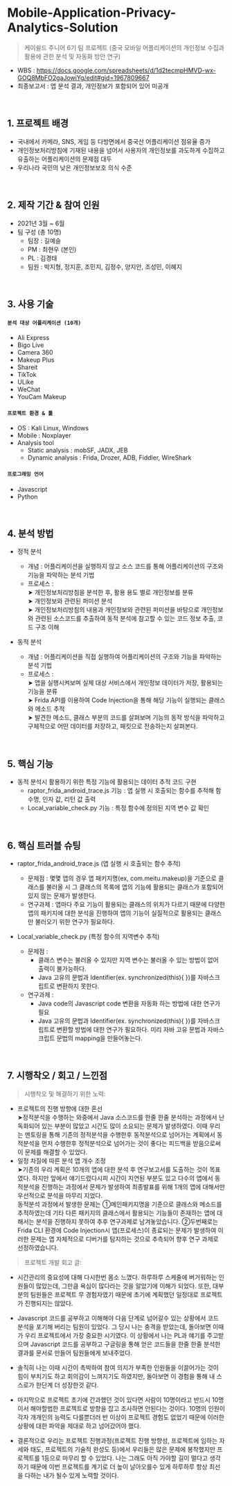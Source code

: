 # Mobile-Application-Privacy-Analytics-Solution
>케이쉴드 주니어 6기 팀 프로젝트 (중국 모바일 어플리케이션의 개인정보 수집과 활용에 관한 분석 및 자동화 방안 연구)
- WBS : https://docs.google.com/spreadsheets/d/1d2tecmpHMVD-wx-GOQ8MbFO2gaJowiYg/edit#gid=1967809667
- 최종보고서 : 앱 분석 결과, 개인정보가 포함되어 있어 미공개
</br>

## 1. 프로젝트 배경
  - 국내에서 카메라, SNS, 게임 등 다방면에서 중국산 어플리케이션 점유율 증가
  - 개인정보처리방침에 기재된 내용을 넘어서 사용자의 개인정보를 과도하게 수집하고 유출하는 어플리케이션의 문제점 대두
  - 우리나라 국민의 낮은 개인정보보호 의식 수준

</br>

## 2. 제작 기간 & 참여 인원  
- 2021년 3월 ~ 6월  
- 팀 구성 (총 10명)
    - 팀장 : 길예슬 
    - PM : 최현우 (본인)   
    - PL : 김경태 
    - 팀원 : 박지형, 정지훈, 조민지, 김정수, 양지안, 조성민, 이혜지  
</br>

## 3. 사용 기술
#### `분석 대상 어플리케이션 (10개)`
  - Ali Express
  - Bigo Live
  - Camera 360
  - Makeup Plus
  - Shareit
  - TikTok
  - ULike
  - WeChat
  - YouCam Makeup

#### `프로젝트 환경 & 툴`  
  - OS : Kali Linux, Windows
  - Mobile : Noxplayer
  - Analysis tool 
      - Static analysis : mobSF, JADX, JEB     
      - Dynamic analysis : Frida, Drozer, ADB, Fiddler, WireShark   
   
#### `프로그래밍 언어`
  - Javascript
  - Python

</br>


## 4. 분석 방법
  - 정적 분석 
    - 개념 : 어플리케이션을 실행하지 않고 소스 코드를 통해 어플리케이션의 구조와 기능을 파악하는 분석 기법
    - 프로세스 :  
      ➤ 개인정보처리방침을 분석한 후, 활용 용도 별로 개인정보를 분류  
      ➤ 개인정보와 관련된 퍼미션 분석  
      ➤ 개인정보처리방침의 내용과 개인정보와 관련된 퍼미션을 바탕으로 개인정보와 관련된 소스코드를 추출하여 동적 분석에 참고할 수 있는 코드 정보 추출, 코드 구조 이해

  - 동적 분석 
    - 개념 : 어플리케이션을 직접 실행하여 어플리케이션의 구조와 기능을 파악하는 분석 기법
    - 프로세스 :  
      ➤ 앱을 실행시켜보며 실제 대상 서비스에서 개인정보 데이터가 저장, 활용되는 기능을 분류  
      ➤ Frida API를 이용하여 Code Injection을 통해 해당 기능이 실행되는 클래스와 메소드 추적  
      ➤ 발견한 메소드, 클래스 부분의 코드를 살펴보며 기능의 동작 방식을 파악하고 구체적으로 어떤 데이터를 저장하고, 패킷으로 전송하는지 살펴본다.

</br>

## 5. 핵심 기능
  - 동적 분석시 활용하기 위한 특정 기능에 활용되는 데이터 추적 코드 구현
    - raptor_frida_android_trace.js 기능 : 앱 실행 시 호출되는 함수를 추적해 함수명, 인자 값, 리턴 값 출력
    - Local_variable_check.py 기능 : 특정 함수에 정의된 지역 변수 값 확인
</br>

## 6. 핵심 트러블 슈팅
  - raptor_frida_android_trace.js (앱 실행 시 호출되는 함수 추적)
    - 문제점 : 몇몇 앱의 경우 앱 패키지명(ex, com.meitu.makeup)을 기준으로 클래스를 불러올 시 그 클래스의 목록에 앱의 기능에 활용되는 클래스가 포함되어 있지 않는 문제가 발생한다.
    - 연구과제 : 앱마다 주요 기능이 활용되는 클래스의 위치가 다르기 때문에 다양한 앱의 패키지에 대한 분석을 진행하여 앱의 기능이 실질적으로 활용되는 클래스만 불러오기 위한 연구가 필요하다.
  
  - Local_variable_check.py (특정 함수의 지역변수 추적)
    - 문제점 :
      - 클래스 변수는 불러올 수 있지만 지역 변수는 불러올 수 있는 방법이 없어 출력이 불가능하다. 
      - Java 고유의 문법과 Identifier(ex. synchronized(this){ })를 자바스크립트로 변환하지 못한다.
    - 연구과제 : 
      - Java code의 Javascript code 변환을 자동화 하는 방법에 대한 연구가 필요
      - Java 고유의 문법과 Identifier(ex. synchronized(this){ })를 자바스크립트로 변환할 방법에 대한 연구가 필요하다. 미리 자바 고유 문법과 자바스크립트 문법의 mapping을 만들어놓는다.

</br>

## 7. 시행착오 / 회고 / 느낀점
>시행착오 및 해결하기 위한 노력:  
 - 프로젝트의 진행 방향에 대한 혼선  
   ➤정적분석을 수행하는 와중에서 Java 소스코드를 한줄 한줄 분석하는 과정에서 난독화되어 있는 부분이 많았고 시간도 많이 소요되는 문제가 발생하였다. 이때 우리는 멘토링을 통해 기존의 정적분석을 수행한후 동적분석으로 넘어가는 계획에서 동적분석을 먼저 수행한후 정적분석으로 넘어가는 것이 좋다는 피드백을 받음으로써 이 문제를 해결할 수 있었다.
 - 일정 차질에 따른 분석 앱 개수 조정   
   ➤기존의 우리 계획은 10개의 앱에 대한 분석 후 연구보고서를 도출하는 것이 목표였다. 하지만 앞에서 얘기드렸다시피 시간이 지연된 부분도 있고 다수의 앱에서 동적분석을 진행하는 과정에서 문제가 발생하여 최종발표를 위해 1개의 앱에 대해서만 우선적으로 분석을 마무리 지었다.  
   동적분석 과정에서 발생한 문제는 ①메인패키지명을 기준으로 클래스와 메소드를 추적하였는데 기타 다른 패키지의 클래스에서 활용되는 기능들이 존재하는 앱에 대해서는 분석을 진행하지 못하여 추후 연구과제로 남겨놓았습니다. ②두번째로는 Frida CLI 환경에 Code Injection시 앱(프로세스)이 종료되는 문제가 발생하여 이러한 문제는 앱 자체적으로 디버거를 탐지하는 것으로 추측되어 향후 연구 과제로 선정하였습니다.     

>프로젝트 개발 회고 글:  
 - 시간관리의 중요성에 대해 다시한번 몸소 느꼈다. 하루하루 스케줄에 버거워하는 인원들이 많았는데, 그만큼 욕심이 많다라는 것을 알았기에 이해가 되었다. 또한, 대부분의 팀원들은 프로젝트 무 경험자였기 때문에 초기에 계획했던 일정대로 프로젝트가 진행되지는 않았다.
  
 - Javascript 코드를 공부하고 이해해야 다음 단계로 넘어갈수 있는 상황에서 코드 분석을 포기해 버리는 팀원이 있었다.
그 당시 나는 충격을 받았는데, 돌아보면 이때가 우리 프로젝트에서 가장 중요한 시기였다.
이 상황에서 나는 PL과 얘기를 주고받으며 Javascript 코드를 공부하고 구글링을 통해 얻은 코드들을 한줄 한줄 분석한 결과를 문서로 만들어 팀원들에게 보내주었다.

 - 솔직히 나는 이때 시간이 촉박하여 참여 의지가 부족한 인원들을 이끌어가는 것이 힘이 부치기도 하고 회의감이 느껴지기도 하였지만, 돌아보면 이 경험을 통해 내 스스로가 한단계 더 성장한것 같다.

 - 마지막으로 프로젝트 초기에 간과했던 것이 있다면 사람이 10명이라고 반드시 10명이서 해야할법한 프로젝트로 방향을 잡고 조사하면 안된다는 것이다. 10명의 인원이 각자 개개인의 능력도 다를뿐더러 반 이상이 프로젝트 경험도 없었기 때문에 이러한 상황에 대한 파악을 제대로 하고 넘어갔어야 했다.

 - 결론적으로 우리는 프로젝트 진행과정(프로젝트 진행 방향성, 프로젝트에 임하는 자세와 태도, 프로젝트의 기술적 완성도 등)에서 우리들은 많은 문제에 봉착했지만 프로젝트를 1등으로 마무리 할 수 있었다.
나는 그래도 아직 가야할 길이 멀다고 생각하기 때문에 이번 프로젝트를 계기로 더 높이 날아오를수 있게 하루하루 항상 최선을 다하는 내가 될수 있게 노력할 것이다.
